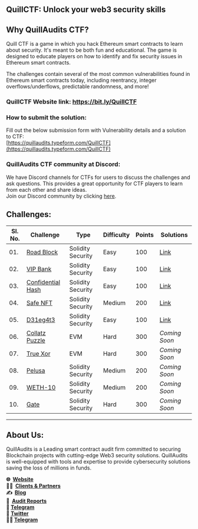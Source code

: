 ## QuillCTF: Unlock your web3 security skills

## Why **QuillAudits CTF?**

Quill CTF is a game in which you hack Ethereum smart contracts to learn about security. It's meant to be both fun and educational. The game is designed to educate players on how to identify and fix security issues in Ethereum smart contracts.

The challenges contain several of the most common vulnerabilities found in Ethereum smart contracts today, including reentrancy, integer overflows/underflows, predictable randomness, and more!

### QuillCTF Website link: https://bit.ly/QuillCTF

### How to submit the solution:
Fill out the below submission form with Vulnerability details and a solution to CTF:   
[https://quillaudits.typeform.com/QuillCTF](https://quillaudits.typeform.com/QuillCTF)

### QuillAudits CTF community at Discord:
We have Discord channels for CTFs for users to discuss the challenges and ask questions. This provides a great opportunity for CTF players to learn from each other and share ideas.   
Join our Discord community by clicking [here](https://discord.com/invite/b7XVMcxD).

## Challenges:

| Sl. No.  | Challenge  | Type              | Difficulty | Points  | Solutions |
|---------|------------|-------------------|------------|---------| ---------|
| 01.     | [Road Block](https://quillctf.super.site/challenges/quillctf-challenges/road-closed) | Solidity Security | Easy     | 100      | [Link](https://daredevil.hashnode.dev/road-closed-walkthrough) |
| 02.     | [VIP Bank](https://quillctf.super.site/challenges/quillctf-challenges/vip-bank) | Solidity Security | Easy     | 100      | [Link](https://dev.to/erhant/quillctf-3-vip-bank-2km8) |
| 03.     | [Confidential Hash](https://quillctf.super.site/challenges/quillctf-challenges/ctf02) | Solidity Security | Easy     | 100      | [Link](https://dev.to/erhant/quillctf-2-confidential-hash-5h0b) |
| 04.     | [Safe NFT](https://quillctf.super.site/challenges/quillctf-challenges/bulletproof-nft) | Solidity Security | Medium     | 200      | [Link](https://dev.to/erhant/quill-ctf-4-safe-nft-5699) |
| 05.     | [D31eg4t3](https://quillctf.super.site/challenges/quillctf-challenges/d31eg4t3) | Solidity Security | Easy | 100 | [Link](https://dev.to/erhant/quillctf-5-d31eg4t3-37h3) |
| 06.     | [Collatz Puzzle](https://quillctf.super.site/challenges/quillctf-challenges/collatz-puzzle) | EVM | Hard | 300 | *Coming Soon* |
| 07.     | [True Xor](https://quillctf.super.site/challenges/quillctf-challenges/true-xor) | EVM | Hard | 300 | *Coming Soon* |
| 08.     | [Pelusa](https://quillctf.super.site/challenges/quillctf-challenges/pelusa) | Solidity Security | Medium | 200 | *Coming Soon* |
| 09.     | [WETH-10](https://quillctf.super.site/challenges/quillctf-challenges/weth-10) | Solidity Security | Medium | 200 | *Coming Soon* |
| 10.     | [Gate](https://quillctf.super.site/challenges/quillctf-challenges/gate) | Solidity Security | Hard | 300 | *Coming Soon* |

---

## About Us:
QuillAudits is a Leading smart contract audit firm committed to securing Blockchain projects with cutting-edge Web3 security solutions. QuillAudits is well-equipped with tools and expertise to provide cybersecurity solutions saving the loss of millions in funds.

**🌐  [Website](https://audits.quillhash.com/smart-contract-audit)**   
**👨‍💻  [Clients & Partners](https://audits.quillhash.com/clients-and-partners)**    
**✍️  [Blog](https://blog.quillhash.com/)**   
**📑  [Audit Reports](https://github.com/Quillhash/QuillAudit_Reports)**   
**📩 [Telegram](https://t.me/quillaudits_official)**     
**📨 [Twitter](https://twitter.com/QuillAudits)**   
**🧑‍💻 [Telegram](http://t.me/QuillAudits)**   
